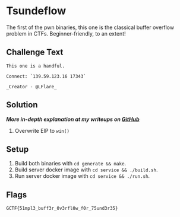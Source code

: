 # Tsundeflow
The first of the pwn binaries, this one is the classical buffer overflow problem in CTFs. Beginner-friendly, to an extent!

## Challenge Text
```
This one is a handful.

Connect: `139.59.123.16 17343`

_Creator - @LFlare_
```

## Solution
**_More in-depth explanation at my writeups on [GitHub](https://github.com/LFlare/gryphonctf_2017_writeup)_**
1. Overwrite EIP to `win()`

## Setup
1. Build both binaries with `cd generate && make`.
2. Build server docker image with `cd service && ./build.sh`.
3. Run server docker image with `cd service && ./run.sh`.

## Flags
`GCTF{51mpl3_buff3r_0v3rfl0w_f0r_75und3r35}`
